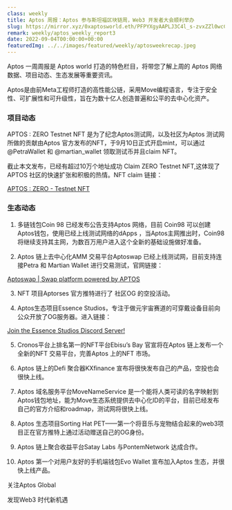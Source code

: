 ```yaml
---
class: weekly
title: Aptos 周报：Aptos 参与斯坦福区块链周，Web3 开发者大会顺利举办
slug: https://mirror.xyz/0xaptosworld.eth/PFPYXgyAAPLJ3C4l_s-zvxZZl0wcC2_G0dUw2eV8PmQ
remark: weekly/aptos_weekly_report3
date: 2022-09-04T00:00:00+00:00
featuredImg: ../../images/featured/weekly/aptosweekrecap.jpeg
---
```


Aptos 一周周报是 Aptos world 打造的特色栏目，将带您了解上周的 Aptos 网络数据、项目动态、生态发展等重要资讯。

Aptos是由前Meta工程师打造的高性能公链，采用Move编程语言，专注于安全性、可扩展性和可升级性，旨在为数十亿人创造普遍和公平的去中心化资产。

### 项目动态

APTOS : ZERO Testnet NFT 是为了纪念Aptos测试网，以及社区为Aptos 测试网所做的贡献由Aptos 官方发布的NFT，于9月10日正式开启mint，可以通过@PetraWallet 和 @martian_wallet 领取测试币并且claim NFT。

截止本文发布，已经有超过10万个地址成功 Claim ZERO Testnet NFT,这体现了APTOS 社区的快速扩张和积极的热情。NFT claim 链接：

[APTOS : ZERO - Testnet NFT](https://aptoslabs.com/nft_offers/aptos-zero)

### 生态动态

1. 多链钱包Coin 98 已经发布公告支持Aptos 网络，目前 Coin98 可以创建Aptos钱包，使用已经上线测试网络的dApps ，当Aptos主网推出时，Coin98 将继续支持其主网，为数百万用户进入这个全新的基础设施做好准备。

2. Aptos 链上去中心化AMM 交易平台Aptoswap 已经上线测试网，目前支持连接Petra 和 Martian Wallet 进行交易测试，官网链接：

[Aptoswap | Swap platform powered by APTOS](https://aptoswap.net/)

3. NFT 项目Aptorses 官方推特进行了 社区OG 的空投活动。

4. Aptos生态项目Essence Studios，专注于做元宇宙赛道的可穿戴设备目前向公众开放了OG服务器。进入链接：

[Join the Essence Studios Discord Server!](https://discord.com/invite/A6hRefPndJ)

5. Cronos平台上排名第一的NFT平台Ebisu’s Bay 官宣将在Aptos 链上发布一个全新的NFT 交易平台，完善Aptos 上的NFT 市场。

6. Aptos 链上的Defi 聚合器KXfinance 宣布将很快发布自己的产品，空投也会很快上线。

7. Aptos 域名服务平台MoveNameService 是一个能将人类可读的名字映射到Aptos钱包地址，能为Move生态系统提供去中心化ID的平台，目前已经发布自己的官方介绍和roadmap，测试网将很快上线。

8. Aptos 生态项目Sorting Hat PET——第一个将音乐与宠物结合起来的web3项目正在官方推特上通过活动赠送自己的OG身份。

9. Aptos 链上聚合收益平台Satay Labs 与PontemNetwork 达成合作。

10. Aptos 第一个对用户友好的手机端钱包Evo Wallet 宣布加入Aptos 生态，并很快上线产品。

关注Aptos Global

发现Web3 时代新机遇

